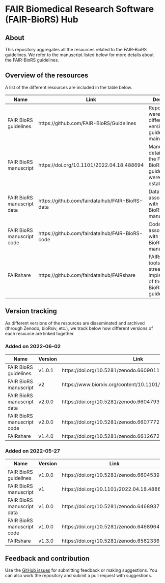 # FAIR Biomedical Research Software (FAIR-BioRS) Hub

## About
This repository aggregates all the resources related to the FAIR-BioRS guidelines. We refer to the manuscript listed below for more details about the FAIR-BioRS guidelines.

## Overview of the resources
A list of the different resources are included in the table below.

<table>
<thead>
  <tr>
    <th> Name</th>
    <th> Link </th>
    <th> Description </th>
  </tr>
</thead>
<tbody>
  <tr>
    <td> FAIR BioRS guidelines </td>
    <td> https://github.com/FAIR-BioRS/Guidelines </td>
    <td> Repository were the different version of the guidelines are maintained </td>
  </tr>
  <tr>
    <td> FAIR BioRS manuscript </td>
    <td> https://doi.org/10.1101/2022.04.18.488694 </td>
    <td> Manuscript detailing how the FAIR-BioRS guidelines were established </td>
  </tr>
  <tr>
    <td> FAIR BioRS manuscript data </td>
    <td> https://github.com/fairdataihub/FAIR-BioRS-data </td>
    <td> Data associated with the FAIR-BioRS manuscript </td>
  </tr>
  <tr>
    <td> FAIR BioRS manuscript code </td>
    <td> https://github.com/fairdataihub/FAIR-BioRS-code </td>
    <td> Code associated with the FAIR-BioRS manuscript </td>
  </tr>
  <tr>
    <td> FAIRshare </td>
    <td> https://github.com/fairdataihub/FAIRshare </td>
    <td> FAIRshare is a tools that streamlines the implementation of the FAIR-BioRS guidelines </td>
  </tr>
</tbody>
</table>


## Version tracking

As different versions of the resources are disseminated and archived (through Zenodo, bioRxiv, etc.), we track below how different versions of each resource are linked together.

### Added on 2022-06-02
<table>
<thead>
  <tr>
    <th> Name</th>
    <th> Version </th>
    <th> Link </th>
  </tr>
</thead>
<tbody>
  <tr>
    <td> FAIR BioRS guidelines </td>
    <td> v1.0.1 </td>
    <td> https://doi.org/10.5281/zenodo.6609011 </td>
  </tr>
  <tr>
    <td> FAIR BioRS manuscript </td>
    <td> v2 </td>
    <td> https://www.biorxiv.org/content/10.1101/2022.04.18.488694v2 </td>
  </tr>
  <tr>
    <td> FAIR BioRS manuscript data </td>
    <td> v2.0.0 </td>
    <td>  https://doi.org/10.5281/zenodo.6604793 </td>
  </tr>
  <tr>
    <td> FAIR BioRS manuscript code </td>
    <td> v2.0.0 </td>
    <td> https://doi.org/10.5281/zenodo.6607772 </td>
  </tr>
  <tr>
    <td> FAIRshare </td>
    <td> v1.4.0 </td>
    <td> https://doi.org/10.5281/zenodo.6612672 </td>
  </tr>
</tbody>
</table>


### Added on 2022-05-27
<table>
<thead>
  <tr>
    <th> Name</th>
    <th> Version </th>
    <th> Link </th>
  </tr>
</thead>
<tbody>
  <tr>
    <td> FAIR BioRS guidelines </td>
    <td> v1.0.0 </td>
    <td> https://doi.org/10.5281/zenodo.6604539</td>
  </tr>
  <tr>
    <td> FAIR BioRS manuscript </td>
    <td> v1 </td>
    <td> https://doi.org/10.1101/2022.04.18.488694 </td>
  </tr>
  <tr>
    <td> FAIR BioRS manuscript data </td>
    <td> v1.0.0 </td>
    <td>  https://doi.org/10.5281/zenodo.6468937 </td>
  </tr>
  <tr>
    <td> FAIR BioRS manuscript code </td>
    <td> v1.0.0 </td>
    <td> https://doi.org/10.5281/zenodo.6468964 </td>
  </tr>
  <tr>
    <td> FAIRshare </td>
    <td> v1.3.0 </td>
    <td> https://doi.org/10.5281/zenodo.6562336 </td>
  </tr>
</tbody>
</table>


## Feedback and contribution
Use the [GitHub issues](https://github.com/FAIR-BioRS/Hub/issues) for submitting feedback or making suggestions. You can also work the repository and submit a pull request with suggestions.
